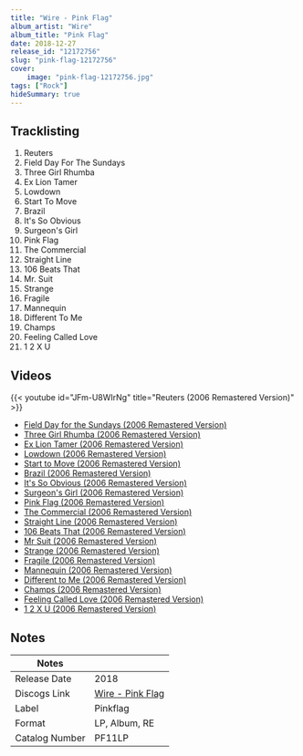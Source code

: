 ```yaml
---
title: "Wire - Pink Flag"
album_artist: "Wire"
album_title: "Pink Flag"
date: 2018-12-27
release_id: "12172756"
slug: "pink-flag-12172756"
cover:
    image: "pink-flag-12172756.jpg"
tags: ["Rock"]
hideSummary: true
---
```


## Tracklisting
1. Reuters
2. Field Day For The Sundays
3. Three Girl Rhumba
4. Ex Lion Tamer
5. Lowdown
6. Start To Move
7. Brazil
8. It's So Obvious
9. Surgeon's Girl
10. Pink Flag
11. The Commercial
12. Straight Line
13. 106 Beats That
14. Mr. Suit
15. Strange
16. Fragile
17. Mannequin
18. Different To Me
19. Champs
20. Feeling Called Love
21. 1 2 X U

## Videos
{{< youtube id="JFm-U8WIrNg" title="Reuters (2006 Remastered Version)" >}}
- [Field Day for the Sundays (2006 Remastered Version)](https://www.youtube.com/watch?v=bjGx8A3tXMw)
- [Three Girl Rhumba (2006 Remastered Version)](https://www.youtube.com/watch?v=ctpzzTR15yo)
- [Ex Lion Tamer (2006 Remastered Version)](https://www.youtube.com/watch?v=YOIBDZuetBY)
- [Lowdown (2006 Remastered Version)](https://www.youtube.com/watch?v=h8rcCH-CowY)
- [Start to Move (2006 Remastered Version)](https://www.youtube.com/watch?v=b5xZQ1yF8mw)
- [Brazil (2006 Remastered Version)](https://www.youtube.com/watch?v=DrcF_JcTT4Q)
- [It's So Obvious (2006 Remastered Version)](https://www.youtube.com/watch?v=2JowyQt2Uqk)
- [Surgeon's Girl (2006 Remastered Version)](https://www.youtube.com/watch?v=0Zl5nFIA1NU)
- [Pink Flag (2006 Remastered Version)](https://www.youtube.com/watch?v=BgEYF8od2Ck)
- [The Commercial (2006 Remastered Version)](https://www.youtube.com/watch?v=2eAtwvBPiOA)
- [Straight Line (2006 Remastered Version)](https://www.youtube.com/watch?v=PVfq405-2i4)
- [106 Beats That (2006 Remastered Version)](https://www.youtube.com/watch?v=0QCk0f0NjJs)
- [Mr Suit (2006 Remastered Version)](https://www.youtube.com/watch?v=LPU8tS1uHl0)
- [Strange (2006 Remastered Version)](https://www.youtube.com/watch?v=Zv0fFtP6iIQ)
- [Fragile (2006 Remastered Version)](https://www.youtube.com/watch?v=fJoLkMAzq10)
- [Mannequin (2006 Remastered Version)](https://www.youtube.com/watch?v=I1ds5KfglWE)
- [Different to Me (2006 Remastered Version)](https://www.youtube.com/watch?v=tPjoWN0SCb0)
- [Champs (2006 Remastered Version)](https://www.youtube.com/watch?v=CtCRXhM7bwc)
- [Feeling Called Love (2006 Remastered Version)](https://www.youtube.com/watch?v=7Arpw8kEjhU)
- [1 2 X U (2006 Remastered Version)](https://www.youtube.com/watch?v=jOjCSLMZPok)

## Notes

| Notes          |             |
| ---------------| ----------- |
| Release Date   | 2018 |
| Discogs Link   | [Wire - Pink Flag](https://www.discogs.com/release/12172756) |
| Label          | Pinkflag |
| Format         | LP, Album, RE |
| Catalog Number | PF11LP |

